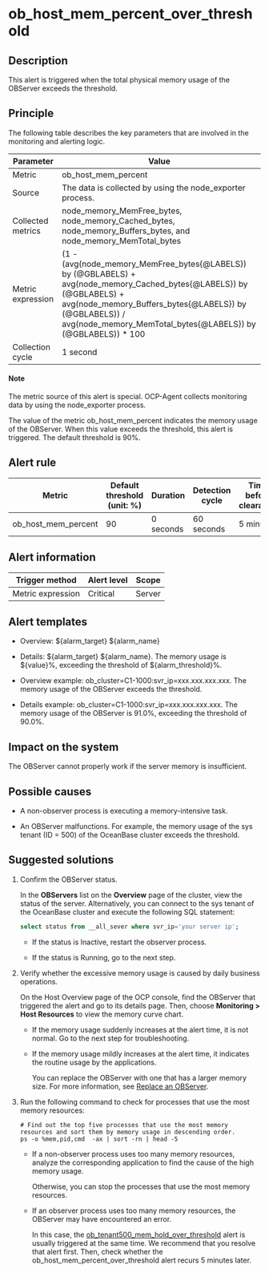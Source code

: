 ob_host_mem_percent_over_threshold
=======================================================



**Description**
------------------------------------

This alert is triggered when the total physical memory usage of the OBServer exceeds the threshold.

Principle
------------------------------

The following table describes the key parameters that are involved in the monitoring and alerting logic.


|     Parameter     |                                                                                                                      Value                                                                                                                       |
|-------------------|--------------------------------------------------------------------------------------------------------------------------------------------------------------------------------------------------------------------------------------------------|
| Metric            | ob_host_mem_percent                                                                                                                                                                                                                              |
| Source            | The data is collected by using the node_exporter process.                                                                                                                                                                                        |
| Collected metrics | node_memory_MemFree_bytes, node_memory_Cached_bytes, node_memory_Buffers_bytes, and node_memory_MemTotal_bytes                                                                                                                                   |
| Metric expression | (1 - (avg(node_memory_MemFree_bytes{@LABELS}) by (@GBLABELS) + avg(node_memory_Cached_bytes{@LABELS}) by (@GBLABELS) + avg(node_memory_Buffers_bytes{@LABELS}) by (@GBLABELS)) / avg(node_memory_MemTotal_bytes{@LABELS}) by (@GBLABELS)) \* 100 |
| Collection cycle  | 1 second                                                                                                                                                                                                                                         |


  <main id="notice" type='explain'>
    <h4>Note</h4>
    <p>The metric source of this alert is special. OCP-Agent collects monitoring data by using the node_exporter process.</p>
  </main>

The value of the metric ob_host_mem_percent indicates the memory usage of the OBServer. When this value exceeds the threshold, this alert is triggered. The default threshold is 90%.

**Alert rule**
-----------------------------------



|       Metric        | Default threshold (unit: %) | Duration  | Detection cycle | Time before clearance |
|---------------------|-----------------------------|-----------|-----------------|-----------------------|
| ob_host_mem_percent | 90                          | 0 seconds | 60 seconds      | 5 minutes             |



**Alert information**
------------------------------------------



|  Trigger method   | Alert level | Scope  |
|-------------------|-------------|--------|
| Metric expression | Critical    | Server |



**Alert templates**
----------------------------------------

* Overview: \${alarm_target} \${alarm_name}



* Details: \${alarm_target} \${alarm_name}. The memory usage is \${value}%, exceeding the threshold of ${alarm_threshold}%.



* Overview example: ob_cluster=C1-1000:svr_ip=xxx.xxx.xxx.xxx. The memory usage of the OBServer exceeds the threshold.



* Details example: ob_cluster=C1-1000:svr_ip=xxx.xxx.xxx.xxx. The memory usage of the OBServer is 91.0%, exceeding the threshold of 90.0%.






**Impact on the system**
---------------------------------------------

The OBServer cannot properly work if the server memory is insufficient.

**Possible causes**
----------------------------------------

* A non-observer process is executing a memory-intensive task.



* An OBServer malfunctions. For example, the memory usage of the sys tenant (ID = 500) of the OceanBase cluster exceeds the threshold.






**Suggested solutions**
--------------------------------------------

1. Confirm the OBServer status.

   In the **OBServers** list on the **Overview** page of the cluster, view the status of the server. Alternatively, you can connect to the sys tenant of the OceanBase cluster and execute the following SQL statement:

   ```sql
   select status from __all_sever where svr_ip='your server ip';
   ```


   * If the status is Inactive, restart the observer process.



   * If the status is Running, go to the next step.






2. Verify whether the excessive memory usage is caused by daily business operations.

   On the Host Overview page of the OCP console, find the OBServer that triggered the alert and go to its details page. Then, choose **Monitoring \> Host Resources** to view the memory curve chart.
   * If the memory usage suddenly increases at the alert time, it is not normal. Go to the next step for troubleshooting.



   * If the memory usage mildly increases at the alert time, it indicates the routine usage by the applications.

     You can replace the OBServer with one that has a larger memory size. For more information, see [Replace an OBServer](../../3.ob-cloud-platform/4.manage-clusters/3.basic-operations/8.manage-the-observer-cluster/8.replace-observer.md).





3. Run the following command to check for processes that use the most memory resources:

   ```shell
   # Find out the top five processes that use the most memory resources and sort them by memory usage in descending order.
   ps -o %mem,pid,cmd  -ax | sort -rn | head -5
   ```


   * If a non-observer process uses too many memory resources, analyze the corresponding application to find the cause of the high memory usage.

     Otherwise, you can stop the processes that use the most memory resources.


   * If an observer process uses too many memory resources, the OBServer may have encountered an error.

     In this case, the [ob_tenant500_mem_hold_over_threshold](../2.ob-alert/30.ob_tenant500_mem_hold_over_threshold-the-memory-usage-of-the-ob-500-tenant-exceeds.md) alert is usually triggered at the same time. We recommend that you resolve that alert first. Then, check whether the ob_host_mem_percent_over_threshold alert recurs 5 minutes later.







